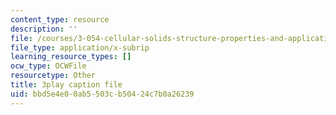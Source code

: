 ```yaml
---
content_type: resource
description: ''
file: /courses/3-054-cellular-solids-structure-properties-and-applications-spring-2015/bbd5e4e00ab5503cb50424c7b0a26239_v73uMp1fPjM.vtt
file_type: application/x-subrip
learning_resource_types: []
ocw_type: OCWFile
resourcetype: Other
title: 3play caption file
uid: bbd5e4e0-0ab5-503c-b504-24c7b0a26239
---
```

